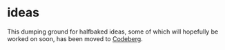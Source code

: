 # ideas
This dumping ground for halfbaked ideas, some of which will hopefully be worked on soon, has been moved to [Codeberg](https://codeberg.org/Ainali/ideas).
